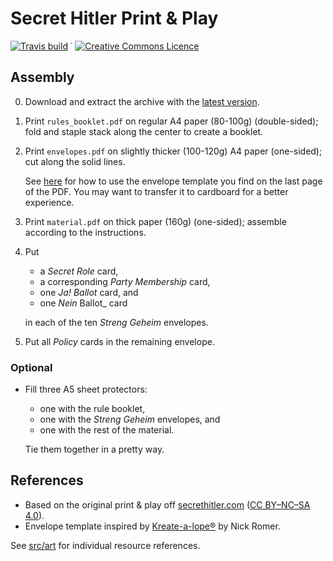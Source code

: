 # Secret Hitler Print & Play

[![Travis build](https://travis-ci.org/reitzig/secret-hitler-extended.svg?branch=master)](https://travis-ci.org/reitzig/secret-hitler-extended#)
 ˙ 
<a rel="license" href="http://creativecommons.org/licenses/by-nc-sa/4.0/"><img alt="Creative Commons Licence" style="border-width:0" src="https://i.creativecommons.org/l/by-nc-sa/4.0/80x15.png" /></a>

## Assembly

 0. Download and extract the archive with the 
      [latest version](https://github.com/reitzig/secret-hitler-extended/releases).

 1. Print `rules_booklet.pdf` on regular A4 paper (80-100g) (double-sided);
    fold and staple stack along the center to create a booklet.

 2. Print `envelopes.pdf` on slightly thicker (100-120g) A4 paper (one-sided);
    cut along the solid lines.
    
    See
      [here](https://youtu.be/IHMBBFw-pK4?t=40)
    for how to use the envelope template you find on the last page of the PDF.
    You may want to transfer it to cardboard for a better experience.

 3. Print `material.pdf` on thick paper (160g) (one-sided);
    assemble according to the instructions.
    
 4. Put
 
     - a _Secret Role_ card,
     - a corresponding _Party Membership_ card, 
     - one _Ja! Ballot_ card, and 
     - one _Nein_ Ballot_ card
        
    in each of the ten _Streng Geheim_ envelopes.
    
 5. Put all _Policy_ cards in the remaining envelope.
 
### Optional

 - Fill three A5 sheet protectors:
 
    - one with the rule booklet,
    - one with the _Streng Geheim_ envelopes, and
    - one with the rest of the material.
    
   Tie them together in a pretty way.
 
 <!-- TODO: wrapper -->
 
 
## References
 
 - Based on the original print & play off 
     [secrethitler.com](https://www.secrethitler.com/)
   ([CC BY–NC–SA 4.0](https://creativecommons.org/licenses/by-nc-sa/4.0/)).
 - Envelope template inspired by 
     [Kreate-a-lope®](https://www.kickstarter.com/projects/388011235/kreate-a-lope-the-fastest-envelope-maker-on-the-pl)
   by Nick Romer.
   
See [src/art](./src/art/) for individual resource references.
